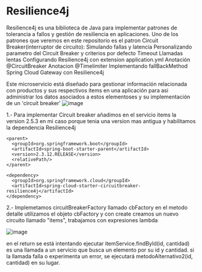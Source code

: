 # Resilience4j 
Resilience4j es una biblioteca de Java para implementar patrones de tolerancia a fallos y gestión de resiliencia en aplicaciones.
Uno de los patrones que veremos en este repositorio es el patron Circuit Breaker(interruptor de circuito):
Simulando fallas y latencia 
Personalizando parametro del Circuit Breaker y criterios por defecto
Timeout
Llamadas lentas
Configurando Resilience4j con extension application.yml
Anotación @CircuitBreaker
Anotacion @Timelimiter
Implementando fallBackMethod 
Spring Cloud Gateway con Resilience4j


Este microservicio está diseñado para gestionar información relacionada con productos y sus respectivos ítems en una aplicación para asi administrar los datos asociados a estos elementoses y su implementación de un 'circuit breaker'
![image](https://github.com/joanvasquez21/microservices-producto-items-circuitbreaker/assets/70104624/231c2d25-9372-4f01-9eab-f966b6cdfcfb)

1.- Para implementar Circuit breaker añadimos en el servicio items la version 2.5.3 en mi caso porque tenia una version mas antigua y habilitamos la dependencia Resilience4j
```
<parent>
  <groupId>org.springframework.boot</groupId>
  <artifactId>spring-boot-starter-parent</artifactId>
  <version>2.3.12.RELEASE</version>
  <relativePath/> 
</parent>

<dependency> 
  <groupId>org.springframework.cloud</groupId> 
  <artifactId>spring-cloud-starter-circuitbreaker-resilience4j</artifactId> 
</dependency>
```
2.- Implemetamos circuitBreakerFactory llamado cbFactory en el metodo detalle utilizamos el objeto cbFactory y con create creamos un nuevo circuito llamado "items", trabajamos con expresiones lambda 

![image](https://github.com/joanvasquez21/microservices-producto-items-circuitbreaker/assets/70104624/5a76e716-43d7-4a9e-8d40-7a331919ee6e)

 en el return se está intentando ejecutar itemService.findById(id, cantidad) es una llamada a un servicio que busca un elemento por su id y cantidad.
 si la llamada falla o experimenta un error, se ejecutará metodoAlternativo2(id, cantidad) en su lugar.
